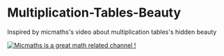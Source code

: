 # Multiplication-Tables-Beauty
Inspired by micmaths's video about multiplication tables's hidden beauty

[![Micmaths is a great math related channel !](http://img.youtube.com/vi/-X49VQgi86E/0.jpg)](https://www.youtube.com/watch?v=-X49VQgi86E)
